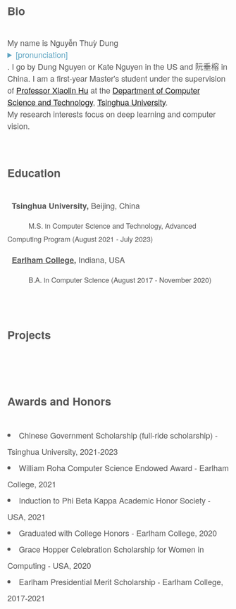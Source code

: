 <content style="color:#555555; font-family:Helvetica Neue;">
<!--   <h1 style="font-size:35px; font-weight:normal; text-spacing:1.3px;">Welcome to my homepage!</h1> -->
<!--   <br/>
  <br/> -->
  <h2 id="bio" style="font-size:25px;">Bio</h2>
  <br/>
    <div style="font-size:18px; line-height:27px;" class="about">
    My name is Nguyễn Thuỳ Dung <details style="color:#5da4c2;"> Nwin Too-ee Yoong<summary>[pronunciation]</summary></details>. I go by Dung Nguyen or Kate Nguyen in the US and 阮垂榕 in China. I am a first-year Master's student under the supervision of <a href="http://www.xlhu.cn/" class="content-links" target="_blank">Professor Xiaolin Hu</a> at the <a href="https://www.cs.tsinghua.edu.cn/csen/" class="content-links" target="_blank">Department of Computer Science and Technology</a>, <a href="https://www.tsinghua.edu.cn/en/" target="_blank">Tsinghua University</a>. <br/> 
    My research interests focus on deep learning and computer vision.
    </div>
  <br/>
  <br/>

  <h2 id="edu" style="font-size:25px;">Education</h2>
  <br/>
    <div style="font-size:18px; line-height:30px;">
      <i class="fas fa-graduation-cap fa-lg" style="font-family:Font Awesome 5 Free;"></i>&nbsp; <b>Tsinghua University,</b> Beijing, China
        <p style="font-size:16px">&emsp;&emsp;&emsp;M.S. in Computer Science and Technology, Advanced Computing Program (August 2021 - July 2023)</p>
      <i class="fas fa-graduation-cap fa-lg" style="font-family:Font Awesome 5 Free;"></i>&nbsp; <b><a href="https://earlham.edu/" target="_blank" style="color:inherit;">Earlham College</a>,</b> Indiana, USA
        <p style="font-size:16px">&emsp;&emsp;&emsp;B.A. in Computer Science (August 2017 - November 2020)</p>
    </div>                                                                     
  <br/>
  <br/>

  <h2 id="projects" style="font-size:25px;">Projects</h2>
  <br/>
    <div style="font-size:18px; line-height:27px;">
    </div>
  <br/>
  <br/>

  <h2 id="awards" style="font-size:25px;">Awards and Honors</h2>
  <br/>
    <div style="font-size:18px; line-height:37px;">
      <li>Chinese Government Scholarship (full-ride scholarship) - Tsinghua University, 2021-2023</li>
      <li>William Roha Computer Science Endowed Award - Earlham College, 2021</li>
      <li>Induction to Phi Beta Kappa Academic Honor Society - USA, 2021</li>
      <li>Graduated with College Honors - Earlham College, 2020</li>
      <li>Grace Hopper Celebration Scholarship for Women in Computing - USA, 2020</li>
      <li>Earlham Presidential Merit Scholarship - Earlham College, 2017-2021</li>
    </div>
  <br/>
  <br/>
  
  
</content>
